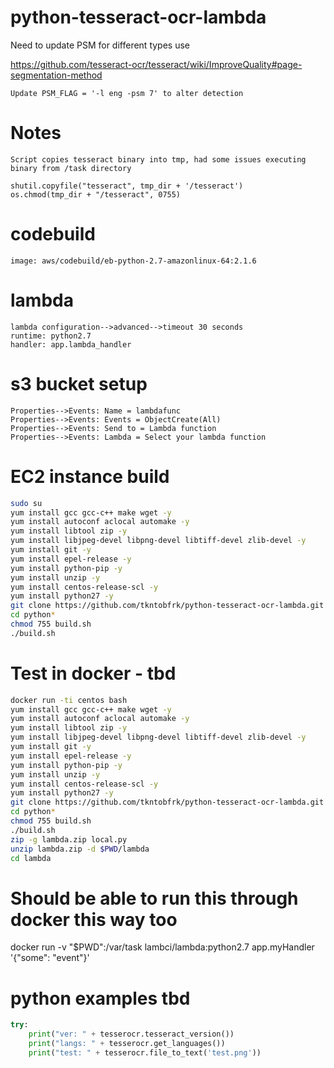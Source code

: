 # python-tesseract-ocr-lambda

Need to update PSM for different types use

https://github.com/tesseract-ocr/tesseract/wiki/ImproveQuality#page-segmentation-method

````text
Update PSM_FLAG = '-l eng -psm 7' to alter detection
````

# Notes
````text
Script copies tesseract binary into tmp, had some issues executing binary from /task directory

shutil.copyfile("tesseract", tmp_dir + '/tesseract')
os.chmod(tmp_dir + "/tesseract", 0755)
````

# codebuild
````text
image: aws/codebuild/eb-python-2.7-amazonlinux-64:2.1.6
````

# lambda
````text
lambda configuration-->advanced-->timeout 30 seconds
runtime: python2.7
handler: app.lambda_handler
````

# s3 bucket setup
````text
Properties-->Events: Name = lambdafunc
Properties-->Events: Events = ObjectCreate(All)
Properties-->Events: Send to = Lambda function
Properties-->Events: Lambda = Select your lambda function
````

# EC2 instance build
````bash
sudo su
yum install gcc gcc-c++ make wget -y
yum install autoconf aclocal automake -y
yum install libtool zip -y
yum install libjpeg-devel libpng-devel libtiff-devel zlib-devel -y
yum install git -y
yum install epel-release -y
yum install python-pip -y
yum install unzip -y
yum install centos-release-scl -y
yum install python27 -y
git clone https://github.com/tkntobfrk/python-tesseract-ocr-lambda.git
cd python*
chmod 755 build.sh
./build.sh
````

# Test in docker - tbd
````bash
docker run -ti centos bash
yum install gcc gcc-c++ make wget -y
yum install autoconf aclocal automake -y
yum install libtool zip -y
yum install libjpeg-devel libpng-devel libtiff-devel zlib-devel -y
yum install git -y
yum install epel-release -y
yum install python-pip -y
yum install unzip -y
yum install centos-release-scl -y
yum install python27 -y
git clone https://github.com/tkntobfrk/python-tesseract-ocr-lambda.git
cd python*
chmod 755 build.sh
./build.sh
zip -g lambda.zip local.py
unzip lambda.zip -d $PWD/lambda
cd lambda
````

# Should be able to run this through docker this way too
docker run -v "$PWD":/var/task lambci/lambda:python2.7 app.myHandler '{"some": "event"}'

# python examples tbd
````python
try:
    print("ver: " + tesserocr.tesseract_version())
    print("langs: " + tesserocr.get_languages())
    print("test: " + tesserocr.file_to_text('test.png'))
````    
